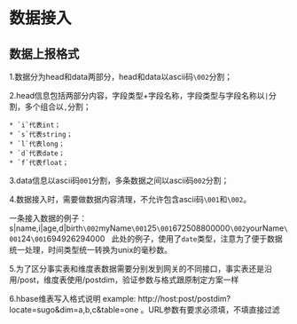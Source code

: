 
数据接入
=======================

## 数据上报格式

1.数据分为head和data两部分，head和data以ascii码`\002`分割；  

2.head信息包括两部分内容，字段类型+字段名称，字段类型与字段名称以`|`分割，多个组合以`,`分割；  

    * `i`代表int；  
    * `s`代表string；  
    * `l`代表long；  
    * `d`代表date；  
    * `f`代表float；  

3.data信息以ascii码`001`分割，多条数据之间以ascii码`002`分割；   

4.数据接入时，需要做数据内容清理，不允许包含ascii码`\001`和`\002`。  

一条接入数据的例子：  
s|name,i|age,d|birth`\002`myName`\001`25`\001`672508800000`\002`yourName`\001`24`\001`694926294000  
此处的例子，使用了`date`类型，注意为了便于数据统一处理，时间类型统一转换为unix的毫秒数。

5.为了区分事实表和维度表数据需要分别发到网关的不同接口，事实表还是沿用/post，维度表使用/postdim，验证参数与格式跟原制定方案一样

6.hbase维表写入格式说明
example: http://host:post/postdim?locate=sugo&dim=a,b,c&table=one
。URL参数有要求必须填，不填直接过滤

